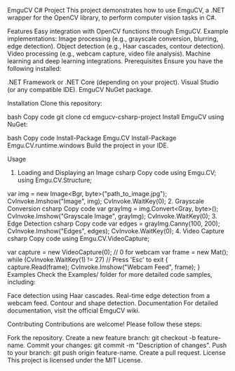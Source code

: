 EmguCV C# Project
This project demonstrates how to use EmguCV, a .NET wrapper for the OpenCV library, to perform computer vision tasks in C#.

Features
Easy integration with OpenCV functions through EmguCV.
Example implementations:
Image processing (e.g., grayscale conversion, blurring, edge detection).
Object detection (e.g., Haar cascades, contour detection).
Video processing (e.g., webcam capture, video file analysis).
Machine learning and deep learning integrations.
Prerequisites
Ensure you have the following installed:

.NET Framework or .NET Core (depending on your project).
Visual Studio (or any compatible IDE).
EmguCV NuGet package.

Installation
Clone this repository:

bash
Copy code
git clone 
cd emgucv-csharp-project
Install EmguCV using NuGet:

bash
Copy code
Install-Package Emgu.CV
Install-Package Emgu.CV.runtime.windows
Build the project in your IDE.

Usage
1. Loading and Displaying an Image
csharp
Copy code
using Emgu.CV;
using Emgu.CV.Structure;

var img = new Image<Bgr, byte>("path_to_image.jpg");
CvInvoke.Imshow("Image", img);
CvInvoke.WaitKey(0);
2. Grayscale Conversion
csharp
Copy code
var grayImg = img.Convert<Gray, byte>();
CvInvoke.Imshow("Grayscale Image", grayImg);
CvInvoke.WaitKey(0);
3. Edge Detection
csharp
Copy code
var edges = grayImg.Canny(100, 200);
CvInvoke.Imshow("Edges", edges);
CvInvoke.WaitKey(0);
4. Video Capture
csharp
Copy code
using Emgu.CV.VideoCapture;

var capture = new VideoCapture(0); // 0 for webcam
var frame = new Mat();
while (CvInvoke.WaitKey(1) != 27) // Press 'Esc' to exit
{
    capture.Read(frame);
    CvInvoke.Imshow("Webcam Feed", frame);
}
Examples
Check the Examples/ folder for more detailed code samples, including:

Face detection using Haar cascades.
Real-time edge detection from a webcam feed.
Contour and shape detection.
Documentation
For detailed documentation, visit the official EmguCV wiki.

Contributing
Contributions are welcome! Please follow these steps:

Fork the repository.
Create a new feature branch: git checkout -b feature-name.
Commit your changes: git commit -m "Description of changes".
Push to your branch: git push origin feature-name.
Create a pull request.
License
This project is licensed under the MIT License.

